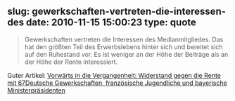 slug: gewerkschaften-vertreten-die-interessen-des
date: 2010-11-15 15:00:23
type: quote
---

> Gewerkschaften vertreten die Interessen des Medianmitgliedes. Das hat den größten Teil des Erwerbslebens hinter sich und bereitet sich auf den Ruhestand vor. Es ist weniger an der Höhe der Beiträge als an der Höhe der Rente interessiert.

Guter Artikel: [Vorwärts in die Vergangenheit: Widerstand gegen die Rente mit 67Deutsche Gewerkschaften, französische Jugendliche und bayerische Ministerpräsidenten](http://wirtschaftlichefreiheit.de/wordpress/?p=4578)
